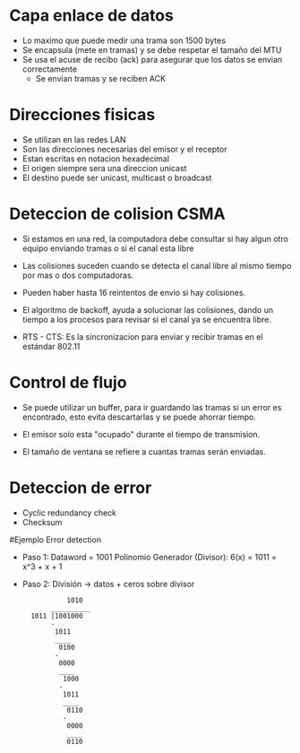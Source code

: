 # Capa enlace de datos

- Lo maximo que puede medir una trama son 1500 bytes
- Se encapsula (mete en tramas) y se debe respetar el tamaño del MTU
- Se usa el acuse de recibo (ack) para asegurar que los datos se envian correctamente
	- Se envian tramas y se reciben ACK

# Direcciones fisicas

- Se utilizan en las redes LAN
- Son las direcciones necesarias del emisor y el receptor
- Estan escritas en notacion hexadecimal
- El origen siempre sera una direccion unicast
- El destino puede ser unicast, multicast o broadcast

# Deteccion de colision CSMA

- Si estamos en una red, la computadora debe consultar si hay algun otro equipo enviando tramas o si el
	canal esta libre

- Las colisiones suceden cuando se detecta el canal libre al mismo tiempo por mas o dos computadoras.

- Pueden haber hasta 16 reintentos de envio si hay colisiones.

- El algoritmo de backoff, ayuda a solucionar las colisiones, dando un tiempo a los procesos para revisar si el canal
	ya se encuentra libre.

- RTS - CTS: Es la sincronizacion para enviar y recibir tramas en el estándar 802.11

# Control de flujo

- Se puede utilizar un buffer, para ir guardando las tramas si un error es encontrado, esto evita descartarlas y
	se puede ahorrar tiempo.
	
- El emisor solo esta "ocupado" durante el tiempo de transmision.

- El tamaño de ventana se refiere a cuantas tramas serán enviadas.

# Deteccion de error

- Cyclic redundancy check
- Checksum

#Ejemplo Error detection

- Paso 1: 
		Dataword = 1001
		Polinomio Generador (Divisor): 6(x) = 1011 = x^3 + x + 1
- Paso 2:
		División -> datos + ceros sobre divisor
		 
		         1010
		     __________
		1011 |1001000
		     -
			  1011
			  ____
			   0100
			  -
			   0000
			   ____
			    1000
			   -
			    1011
				____
				 0110
				-
				 0000
				 ____
				 0110